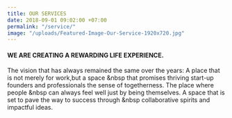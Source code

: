 ```yaml
---
title: OUR SERVICES
date: 2018-09-01 09:02:00 +07:00
permalink: "/service/"
image: "/uploads/Featured-Image-Our-Service-1920x720.jpg"
---
```


#### WE ARE CREATING A REWARDING LIFE EXPERIENCE.

The vision that has always remained the same over the years: A place that is not merely for work,but a space &nbsp
that promises thriving start-up founders and professionals the sense of togetherness. The place where people &nbsp
can always feel well just by being themselves. A space that is set to pave the way to success through &nbsp
collaborative spirits and impactful ideas.